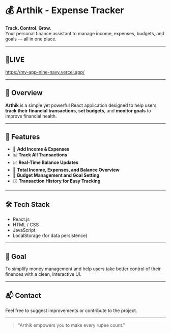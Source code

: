 # 💰 Arthik - Expense Tracker

**Track. Control. Grow.**  
Your personal finance assistant to manage income, expenses, budgets, and goals — all in one place.

---

## 🛑LIVE

https://my-app-nine-navy.vercel.app/

---

## 📌 Overview

**Arthik** is a simple yet powerful React application designed to help users **track their financial transactions**, **set budgets**, and **monitor goals** to improve financial health.

---

## 🚀 Features

- 💸 **Add Income & Expenses**
- 📊 **Track All Transactions**
- 📈 **Real-Time Balance Updates**
- 🧮 **Total Income, Expenses, and Balance Overview**
- 🎯 **Budget Management and Goal Setting**
- 🕓 **Transaction History for Easy Tracking**

---

## 🛠️ Tech Stack

- React.js  
- HTML / CSS  
- JavaScript  
- LocalStorage (for data persistence)  

---

## 🧠 Goal

To simplify money management and help users take better control of their finances with a clean, interactive UI.

---

## 📬 Contact

Feel free to suggest improvements or contribute to the project.

---

> "Arthik empowers you to make every rupee count."
